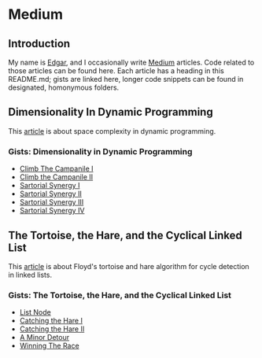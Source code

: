 # Medium

## Introduction

My name is [Edgar](https://www.linkedin.com/in/edgar-loves-python/),
and I occasionally write [Medium](https://medium.com/@edgar-loves-python/) articles.
Code related to those articles can be found here.
Each article has a heading in this README.md; gists are linked here,
longer code snippets can be found in designated, homonymous folders.

## Dimensionality In Dynamic Programming

This [article](https://medium.com/@edgar-loves-python/dimensionality-in-dynamic-programming-ad36af3b6a61?source=friends_link&sk=4e84d81d282d0c47bcde48e0f8557f00)
is about space complexity in dynamic programming.

### Gists: Dimensionality in Dynamic Programming

- [Climb The Campanile I](https://gist.github.com/PopeJuliusII/9625dc798a0d3522bd3f1f74adae443c)
- [Climb the Campanile II](https://gist.github.com/PopeJuliusII/e433472b471177ace28ce5018a85c13c)
- [Sartorial Synergy I](https://gist.github.com/PopeJuliusII/b46c6d54eb0731e5965cb38188fd3ebd)
- [Sartorial Synergy II](https://gist.github.com/PopeJuliusII/36d79565cf020ca2ff8b7d8983b6e3d7)
- [Sartorial Synergy III](https://gist.github.com/PopeJuliusII/5ab9844a1a7275dfe894237eedab623a)
- [Sartorial Synergy IV](https://gist.github.com/PopeJuliusII/d40a8fc5256929da525ad1e38f85e079)

## The Tortoise, the Hare, and the Cyclical Linked List

This [article](https://medium.com/@edgar-loves-python/the-tortoise-the-hare-and-the-cyclical-linked-list-1b51acab5b?source=friends_link&sk=b8505cbe79e5b73d28c87f0b6f0ec3cf)
is about Floyd's tortoise and hare algorithm for cycle detection in linked lists.

### Gists: The Tortoise, the Hare, and the Cyclical Linked List

- [List Node](https://gist.github.com/PopeJuliusII/fb9eb0255bce6d892593a8a40c1fd0dc)
- [Catching the Hare I](https://gist.github.com/PopeJuliusII/377a0459397327db0584ca9ea50d8e3c)
- [Catching the Hare II](https://gist.github.com/PopeJuliusII/fe8cd82b42ac6bf6e174facc89408ea6)
- [A Minor Detour](https://gist.github.com/PopeJuliusII/a503fc9d1ecc333eb4d3750e3a784dab)
- [Winning The Race](https://gist.github.com/PopeJuliusII/da1877a13fa1be56311b03ca4df30ca6)
